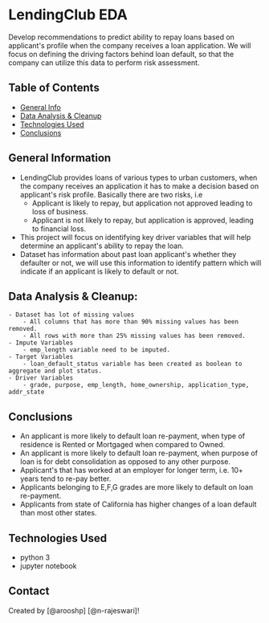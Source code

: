 # LendingClub EDA

Develop recommendations to predict ability to repay loans based on applicant's profile when the company receives a loan application. We will focus on defining the driving factors behind loan default, so that the company can utilize this data to perform risk assessment.

## Table of Contents
* [General Info](#general-information)
* [Data Analysis & Cleanup](#data-analysis--cleanup)
* [Technologies Used](#technologies-used)
* [Conclusions](#conclusions)

## General Information
- LendingClub provides loans of various types to urban customers, when the company receives an application it has to make a decision based on applicant's risk profile. Basically there are two risks, i.e
    - Applicant is likely to repay, but application not approved leading to loss of business.
    - Applicant is not likely to repay, but application is approved, leading to financial loss.
- This project will focus on identifying key driver variables that will help determine an applicant's ability to repay the loan.
- Dataset has information about past loan applicant's whether they defaulter or not, we will use this information to identify pattern which will indicate if an applicant is likely to default or not.

## Data Analysis & Cleanup:
    - Dataset has lot of missing values
        - All columns that has more than 90% missing values has been removed.
        - All rows with more than 25% missing values has been removed.
    - Impute Variables
        - emp_length variable need to be imputed.
    - Target Variables
        - loan_default_status variable has been created as boolean to aggregate and plot status.
    - Driver Variables
        - grade, purpose, emp_length, home_ownership, application_type, addr_state

## Conclusions
- An applicant is more likely to default loan re-payment, when type of residence is Rented or Mortgaged when compared to Owned.
- An applicant is more likely to default loan re-payment, when purpose of loan is for debt consolidation as opposed to any other purpose.
- Applicant's that has worked at an employer for longer term, i.e. 10+ years tend to re-pay better.
- Applicants belonging to E,F,G grades are more likely to default on loan re-payment.
- Applicants from state of California has higher changes of a loan default than most other states.

## Technologies Used
- python 3
- jupyter notebook

## Contact
Created by [@arooshp] [@n-rajeswari]!